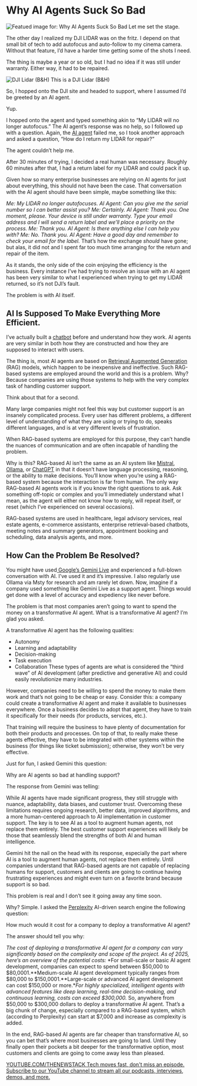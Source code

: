 # Why AI Agents Suck So Bad
![Featued image for: Why AI Agents Suck So Bad](https://cdn.thenewstack.io/media/2025/03/c8db6817-rodion-kutsaiev-l2jpoyf82ne-unsplash-1024x585.jpg)
Let me set the stage.

The other day I realized my DJI LIDAR was on the fritz. I depend on that small bit of tech to add autofocus and auto-follow to my cinema camera. Without that feature, I’d have a harder time getting some of the shots I need.

The thing is maybe a year or so old, but I had no idea if it was still under warranty. Either way, it had to be repaired.

![DJI Lidar (B&H)](https://cdn.thenewstack.io/media/2025/03/e42527db-dji_cp_rn_00000359_01_focus_pro_lidar_1712652359_1816801-300x300.jpg)
This is a DJI Lidar (B&H)

So, I hopped onto the DJI site and headed to support, where I assumed I’d be greeted by an AI agent.

Yup.

I hopped onto the agent and typed something akin to “My LIDAR will no longer autofocus.” The AI agent’s response was no help, so I followed up with a question. Again, the [AI agent](https://thenewstack.io/ai-agents-a-comprehensive-introduction-for-developers/) failed me, so I took another approach and asked a question, “How do I return my LIDAR for repair?”

The agent couldn’t help me.

After 30 minutes of trying, I decided a real human was necessary. Roughly 60 minutes after that, I had a return label for my LIDAR and could pack it up.

Given how so many enterprise businesses are relying on AI agents for just about everything, this should not have been the case. That conversation with the AI agent should have been simple, maybe something like this:

*Me: My LIDAR no longer autofocuses.*
*AI Agent: Can you give me the serial number so I can better assist you?*
*Me: Certainly. <types serial number>*
*AI Agent: Thank you. One moment, please. <moment passes> Your device is still under warranty. Type your email address and I will send a return label and we’ll place a priority on the process.*
*Me: Thank you.*
*AI Agent: Is there anything else I can help you with?*
*Me: No. Thank you.*
*AI Agent: Have a good day and remember to check your email for the label.*
That’s how the exchange *should* have gone; but alas, it did not and I spent far too much time arranging for the return and repair of the item.

As it stands, the only side of the coin enjoying the efficiency is the business. Every instance I’ve had trying to resolve an issue with an AI agent has been very similar to what I experienced when trying to get my LIDAR returned, so it’s not DJI’s fault.

The problem is with AI itself.

## AI Is Supposed To Make Everything More Efficient.
I’ve actually built a [chatbot](https://thenewstack.io/what-we-learned-from-building-a-chatbot/) before and understand how they work. AI agents are very similar in both how they are constructed and how they are supposed to interact with users.

The thing is, most AI agents are based on [Retrieval Augmented Generation](https://thenewstack.io/how-to-add-rag-to-ai-agents-for-contextual-understanding/) (RAG) models, which happen to be inexpensive and ineffective. Such RAG-based systems are employed around the world and this is a problem. Why? Because companies are using those systems to help with the very complex task of handling customer support.

Think about that for a second.

Many large companies might not feel this way but customer support is an insanely complicated process. Every user has different problems, a different level of understanding of what they are using or trying to do, speaks different languages, and is at very different levels of frustration.

When RAG-based systems are employed for this purpose, they can’t handle the nuances of communication and are often incapable of handling the problem.

Why is this? RAG-based AI isn’t the same as an AI system like [Mistral](https://mistral.ai/about), [Ollama](https://thenewstack.io/how-to-set-up-and-run-a-local-llm-with-ollama-and-llama-2/), or [ChatGPT](https://thenewstack.io/how-to-build-web-components-using-chatgpt/) in that it doesn’t have language processing, reasoning, or the ability to make decisions. You’ll know when you’re using a RAG-based system because the interaction is far from human. The only way RAG-based AI agents work is if you know the right questions to ask. Ask something off-topic or complex and you’ll immediately understand what I mean, as the agent will either not know how to reply, will repeat itself, or reset (which I’ve experienced on several occasions).

RAG-based systems are used in healthcare, legal advisory services, real estate agents, e-commerce assistants, enterprise retrieval-based chatbots, meeting notes and summary generators, appointment booking and scheduling, data analysis agents, and more.

## How Can the Problem Be Resolved?
You might have used[ Google’s Gemini Live](https://thenewstack.io/gemini-all-you-need-to-know-about-googles-multimodal-ai/) and experienced a full-blown conversation with AI. I’ve used it and it’s impressive. I also regularly use Ollama via Msty for research and am rarely let down. Now, imagine if a company used something like Gemini Live as a support agent. Things would get done with a level of accuracy and expediency like never before.

The problem is that most companies aren’t going to want to spend the money on a transformative AI agent. What is a transformative AI agent? I’m glad you asked.

A transformative AI agent has the following qualities:

- Autonomy
- Learning and adaptability
- Decision-making
- Task execution
- Collaboration
These types of agents are what is considered the “third wave” of AI development (after predictive and generative AI) and could easily revolutionize many industries.

However, companies need to be willing to spend the money to make them work and that’s not going to be cheap or easy. Consider this: a company could create a transformative AI agent and make it available to businesses everywhere. Once a business decides to adopt that agent, they have to train it specifically for their needs (for products, services, etc.).

That training will require the business to have plenty of documentation for both their products and processes. On top of that, to really make these agents effective, they have to be integrated with other systems within the business (for things like ticket submission); otherwise, they won’t be very effective.

Just for fun, I asked Gemini this question:

Why are AI agents so bad at handling support?

The response from Gemini was telling:

While AI agents have made significant progress, they still struggle with nuance, adaptability, data biases, and customer trust. Overcoming these limitations requires ongoing research, better data, improved algorithms, and a more human-centered approach to AI implementation in customer support. The key is to see AI as a tool to augment human agents, not replace them entirely. The best customer support experiences will likely be those that seamlessly blend the strengths of both AI and human intelligence.

Gemini hit the nail on the head with its response, especially the part where AI is a tool to augment human agents, not replace them entirely. Until companies understand that RAG-based agents are not capable of replacing humans for support, customers and clients are going to continue having frustrating experiences and might even turn on a favorite brand because support is so bad.

This problem is real and I don’t see it going away any time soon.

Why? Simple. I asked the [Perplexity](https://thenewstack.io/more-than-an-openai-wrapper-perplexity-pivots-to-open-source/) AI-driven search engine the following question:

How much would it cost for a company to deploy a transformative AI agent?

The answer should tell you why:

*The cost of deploying a transformative AI agent for a company can vary significantly based on the complexity and scope of the project. As of 2025, here’s an overview of the potential costs:*
*For small-scale or basic AI agent development, companies can expect to spend between $50,000 to $80,0001.**Medium-scale AI agent development typically ranges from $80,000 to $150,0001.**Large-scale or advanced AI agent development can cost $150,000 or more.**For highly specialized, intelligent agents with advanced features like deep learning, real-time decision-making, and continuous learning, costs can exceed $300,000.*
So, anywhere from $50,000 to $300,000 dollars to deploy a transformative AI agent. That’s a big chunk of change, especially compared to a RAG-based system, which (according to Perplexity) can start at $7,000 and increase as complexity is added.

In the end, RAG-based AI agents are far cheaper than transformative AI, so you can bet that’s where most businesses are going to land. Until they finally open their pockets a bit deeper for the transformative option, most customers and clients are going to come away less than pleased.

[
YOUTUBE.COM/THENEWSTACK
Tech moves fast, don't miss an episode. Subscribe to our YouTube
channel to stream all our podcasts, interviews, demos, and more.
](https://youtube.com/thenewstack?sub_confirmation=1)